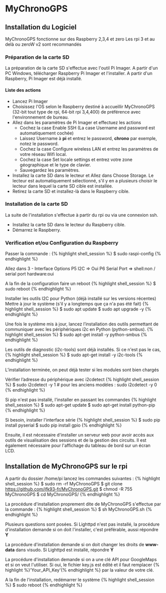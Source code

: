 MyChronoGPS
==
Installation du Logiciel
-
MyChronoGPS fonctionne sur des Raspberry 2,3,4 et zero
Les rpi 3 et au delà ou zeroW v2 sont recommandés 

### Préparation de la carte SD #
La préparation de la carte SD s'effectue avec l'outil Pi Imager.
A partir d'un PC Windows, télécharger Raspberry Pi Imager et l'installer.
A partir d'un Raspberry, Pi Imager est déjà installé.

#### Liste des actions
- Lancez Pi Imager
- Choisissez l'OS selon le Raspberry destiné à accueillir MyChronoGPS (32-bit tout type de rpi, 64-bit rpi 3,4,400) de préférence avec l'environnement de bureau.
- Allez dans les paramètres de Pi Imager et effectuez les actions
	- Cochez la case Enable SSH
		(La case Username and password est automatiquement cochée)
	- Laissez Username à **pi** et entrez le password, **chrono** par exemple, notez le password.
	- Cochez la case Configure wireless LAN et entrez les paramètres de votre réseau Wifi local.
	- Cochez la case Set locale settings et entrez votre zone géographique et le type de clavier.
	- Sauvegardez les paramètres.
- Installez la carte SD dans le lecteur et Allez dans Choose Storage.
	Le lecteur est automatiquement sélectionné, s'il y en a plusieurs choisir le lecteur dans lequel la carte SD cible est installée.
- Retirez la carte SD et installez-là dans le Raspberry cible.

### Installation de la carte SD #
La suite de l'installation s'effectue à partir du rpi ou via une connexion ssh.
- Installez la carte SD dans le lecteur du Raspberry cible.
- Démarrez le Raspberry.

### Verification et/ou Configuration du Raspberry
Passer la commande :
{% highlight shell_session %}
	$ sudo raspi-config
{% endhighlight %}

Allez dans
3 - Interface Options
	P5 I2C => Oui
	P6 Serial Port => shell:non / serial port hardware:oui

A la fin de la configuration faire un reboot
{% highlight shell_session %}
	$ sudo reboot
{% endhighlight %}

Installer les outils I2C pour Python (déjà installé sur les versions récentes)
Mettre à jour le système (s'il y a longtemps que ça n'a pas été fait)
{% highlight shell_session %}
	$ sudo apt update
	$ sudo apt upgrade -y
{% endhighlight %}

Une fois le système mis à jour, lancez l’installation des outils permettant de communiquer avec les périphériques i2c en Python (python-smbus).
{% highlight shell_session %}
	$ sudo apt-get install -y python-smbus
{% endhighlight %}

Les outils de diagnostic (i2c-tools) sont déjà installés.
Si ce n'est pas le cas,
{% highlight shell_session %}
	$ sudo apt-get install -y i2c-tools
{% endhighlight %}

L’installation terminée, on peut déjà tester si les modules sont bien chargés

Vérifier l’adresse du périphérique avec i2cdetect
{% highlight shell_session %}
	$ sudo i2cdetect -y 1 # pour les anciens modèles : sudo i2cdetect -y 0
{% endhighlight %}

Si pip n'est pas installé, l'installer en passant les commandes
{% highlight shell_session %}
	$ sudo apt-get update
	$ sudo apt-get install python-pip
{% endhighlight %}

Si besoin, installer l'interface série
{% highlight shell_session %}
	$ sudo pip install pyserial
	$ sudo pip install gpio
{% endhighlight %}


Ensuite, il est nécessaire d'installer un serveur web pour avoir accès aux outils de visualisation des sessions et de la gestion des circuits.
Il est également nécessaire pour l'affichage du tableau de bord sur un écran LCD. 

Installation de MyChronoGPS sur le rpi
--------------------------------------

A partir du dossier /home/pi lancez les commandes suivantes :
{% highlight shell_session %}
	$ sudo rm -rf MyChronoGPS
	$ git clone https://github.com/jfk93-fr/MyChronoGPS.git
	$ chmod -R 755 MyChronoGPS
	$ cd MyChronoGPS/
{% endhighlight %}

La procédure d'installation proprement dite de MyChronoGPS s'effectue par la commande :
{% highlight shell_session %}
	$ sh MyChronoGPS.sh 
{% endhighlight %}

Plusieurs questions sont posées.
Si Lighttpd n'est pas installé, la procédure d'installation demande si on doit l'installer, c'est préférable, aussi répondre **Y**

La procédure d'installation demande si on doit changer les droits de **www-data** dans visudo.
Si Lighttpd est installé, répondre **Y**

La procédure d'installation demande si on a une clé API pour GoogleMaps et si on veut l'utiliser.
Si oui, le fichier key.js est édité et il faut remplacer {% highlight %}'Your_API_Key'{% endhighlight %} par la valeur de votre clé.

A la fin de l'installation, redémarrer le système
{% highlight shell_session %}
	$ sudo reboot
{% endhighlight %}
